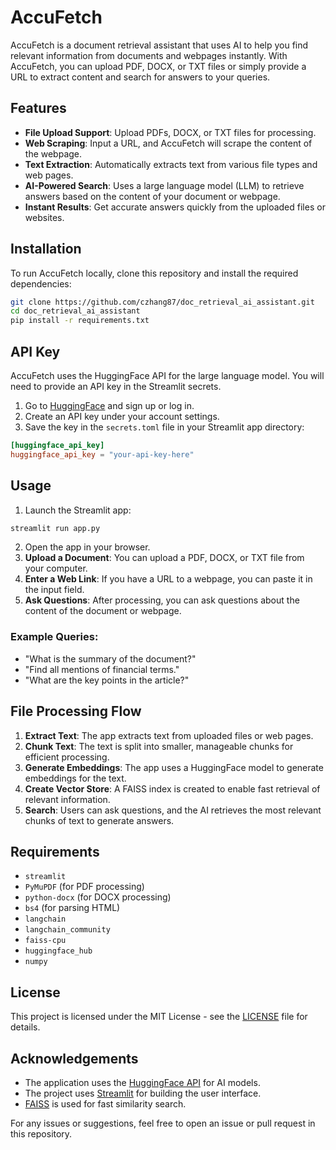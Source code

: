 # AccuFetch

AccuFetch is a document retrieval assistant that uses AI to help you find relevant information from documents and webpages instantly. With AccuFetch, you can upload PDF, DOCX, or TXT files or simply provide a URL to extract content and search for answers to your queries.

## Features

- **File Upload Support**: Upload PDFs, DOCX, or TXT files for processing.
- **Web Scraping**: Input a URL, and AccuFetch will scrape the content of the webpage.
- **Text Extraction**: Automatically extracts text from various file types and web pages.
- **AI-Powered Search**: Uses a large language model (LLM) to retrieve answers based on the content of your document or webpage.
- **Instant Results**: Get accurate answers quickly from the uploaded files or websites.

## Installation

To run AccuFetch locally, clone this repository and install the required dependencies:

```bash
git clone https://github.com/czhang87/doc_retrieval_ai_assistant.git
cd doc_retrieval_ai_assistant
pip install -r requirements.txt
```

## API Key

AccuFetch uses the HuggingFace API for the large language model. You will need to provide an API key in the Streamlit secrets.

1. Go to [HuggingFace](https://huggingface.co) and sign up or log in.
2. Create an API key under your account settings.
3. Save the key in the `secrets.toml` file in your Streamlit app directory:

```toml
[huggingface_api_key]
huggingface_api_key = "your-api-key-here"
```

## Usage

1. Launch the Streamlit app:

```bash
streamlit run app.py
```

2. Open the app in your browser.
3. **Upload a Document**: You can upload a PDF, DOCX, or TXT file from your computer.
4. **Enter a Web Link**: If you have a URL to a webpage, you can paste it in the input field.
5. **Ask Questions**: After processing, you can ask questions about the content of the document or webpage.

### Example Queries:
- "What is the summary of the document?"
- "Find all mentions of financial terms."
- "What are the key points in the article?"

## File Processing Flow

1. **Extract Text**: The app extracts text from uploaded files or web pages.
2. **Chunk Text**: The text is split into smaller, manageable chunks for efficient processing.
3. **Generate Embeddings**: The app uses a HuggingFace model to generate embeddings for the text.
4. **Create Vector Store**: A FAISS index is created to enable fast retrieval of relevant information.
5. **Search**: Users can ask questions, and the AI retrieves the most relevant chunks of text to generate answers.

## Requirements

- `streamlit`
- `PyMuPDF` (for PDF processing)
- `python-docx` (for DOCX processing)
- `bs4` (for parsing HTML)
- `langchain`
- `langchain_community`
- `faiss-cpu`
- `huggingface_hub`
- `numpy`


## License

This project is licensed under the MIT License - see the [LICENSE](LICENSE) file for details.

## Acknowledgements

- The application uses the [HuggingFace API](https://huggingface.co) for AI models.
- The project uses [Streamlit](https://streamlit.io) for building the user interface.
- [FAISS](https://github.com/facebookresearch/faiss) is used for fast similarity search.

For any issues or suggestions, feel free to open an issue or pull request in this repository.